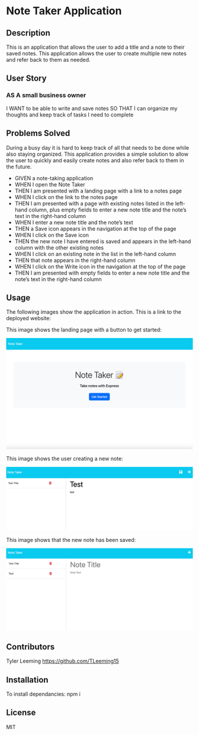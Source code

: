 # Note Taker Application


## Description
This is an application that allows the user to add a title and a note to their saved notes. This application allows the user to create multiple new notes and refer back to them as needed.

## User Story

### AS A small business owner
I WANT to be able to write and save notes
SO THAT I can organize my thoughts and keep track of tasks I need to complete

## Problems Solved
During a busy day it is hard to keep track of all that needs to be done while also staying organized. This application provides a simple solution to allow the user to quickly and easily create notes and also refer back to them in the future.

* GIVEN a note-taking application
* WHEN I open the Note Taker
* THEN I am presented with a landing page with a link to a notes page
* WHEN I click on the link to the notes page
* THEN I am presented with a page with existing notes listed in the left-hand column, plus empty fields to enter a new note title and the note’s text in the right-hand column
* WHEN I enter a new note title and the note’s text
* THEN a Save icon appears in the navigation at the top of the page
* WHEN I click on the Save icon
* THEN the new note I have entered is saved and appears in the left-hand column with the other existing notes
* WHEN I click on an existing note in the list in the left-hand column
* THEN that note appears in the right-hand column
* WHEN I click on the Write icon in the navigation at the top of the page
* THEN I am presented with empty fields to enter a new note title and the note’s text in the right-hand column





## Usage

The following images show the application in action. This is a link to the deployed website: 

This image shows the landing page with a button to get started:

<img src="assets/landing-page.png" alt="An image of the landing page. "/>

This image shows the user creating a new note:

<img src="assets/writing-note.png" alt="An image of a written note. "/>

This image shows that the new note has been saved:

<img src="assets/saved-note.png" alt="An image of"/>


 
## Contributors

Tyler Leeming https://github.com/TLeeming15
## Installation

To install dependancies: npm i 

## License

MIT